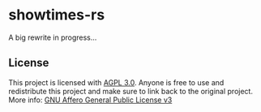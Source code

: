 # showtimes-rs

A big rewrite in progress...

## License

This project is licensed with [AGPL 3.0](https://github.com/naoTimesdev/showtimes-rs). Anyone is free to use and redistribute this project and make sure to link back to the original project. More info: [GNU Affero General Public License v3](https://tldrlegal.com/license/gnu-affero-general-public-license-v3-(agpl-3.0))